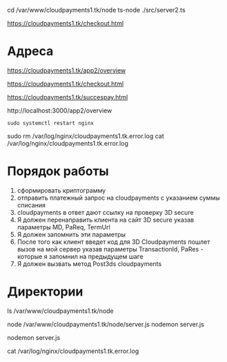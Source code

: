 cd /var/www/cloudpayments1.tk/node
ts-node ./src/server2.ts

https://cloudpayments1.tk/checkout.html

# Адреса
https://cloudpayments1.tk/app2/overview

https://cloudpayments1.tk/checkout.html

https://cloudpayments1.tk/succespay.html

http://localhost:3000/app2/overview

```
sudo systemctl restart nginx
```
sudo rm /var/log/nginx/cloudpayments1.tk.error.log
cat /var/log/nginx/cloudpayments1.tk.error.log

# Порядок работы
1. сформировать криптограмму
2. отправить платежный запрос на cloudpayments с указанием суммы списания
3. cloudpayments в ответ дают ссылку на проверку 3D secure
4. Я должен перенаправить клиента на сайт 3D secure указав параметры MD,   PaReq,   TermUrl
5. Я должен запомнить эти параметры
6. После того как клиент введет код для 3D Cloudpayments пошлет вызов на мой сервер указав параметры TransactionId, PaRes - которые я запомнил на предыдущем шаге
7. Я должен вызвать метод Post3ds cloudpayments



# Директории
ls /var/www/cloudpayments1.tk/node



node /var/www/cloudpayments1.tk/node/server.js
nodemon server.js

nodemon server.js


cat  /var/log/nginx/cloudpayments1.tk.error.log
